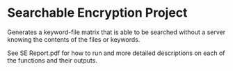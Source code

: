 # Searchable Encryption Project
Generates a keyword-file matrix that is able to be searched without a server knowing the contents of the files or keywords.

See SE Report.pdf for how to run and more detailed descriptions on each of the functions and their outputs.
